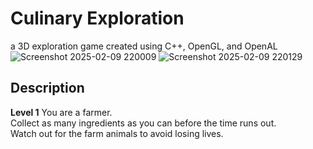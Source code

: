 # Culinary Exploration
a 3D exploration game created using C++, OpenGL, and OpenAL
![Screenshot 2025-02-09 220009](https://github.com/user-attachments/assets/ca82ab5a-0dd7-4e21-9f88-65fcc774ce17)
![Screenshot 2025-02-09 220129](https://github.com/user-attachments/assets/8ef0a316-1aad-4508-a7c3-908bb318d608)
## Description
**Level 1**
You are a farmer.<br>
Collect as many ingredients as you can before the time runs out.<br>
Watch out for the farm animals to avoid losing lives.<br>
